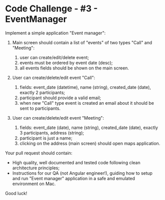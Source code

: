 # Code Challenge - #3 - EventManager
Implement a simple application "Event manager":

1. Main screen should contain a list of "events" of two types "Call" and "Meeting":
    1. user can create/edit/delete event;
    1. events must be ordered by event date (desc);
    1. all events fields should be shown on the main screen.

1. User can create/delete/edit event "Call":
    1. fields: event_date (datetime), name (string), created_date (date), exactly 2 participants;
    1. participant should provide a valid email;
    1. when new "Call" type event is created an email about it should be sent to participants.

1. User can create/delete/edit event "Meeting":
    1. fields: event_date (date), name (string), created_date (date), exactly 3 participants, address (string);
    1. participant is just a name;
    1. clicking on the address (main screen) should open maps application.

Your pull request should contain:

* High quality, well documented and tested code following clean architecture principles;
* Instructions for our QA (not Angular engineer!), guiding how to setup and run "Event manager" application in a safe and emulated environment on Mac.

Good luck!
